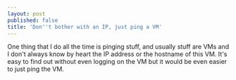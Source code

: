 ```yaml
---
layout: post
published: false
title: 'Don''t bother with an IP, just ping a VM'
---
```

One thing that I do all the time is pinging stuff, and usually stuff are VMs and I don't always know by heart the IP address or the hostname of this VM. It's easy to find out without even logging on the VM but it would be even easier to just ping the VM.



